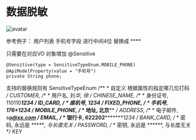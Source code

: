 # 数据脱敏
![avatar](http://pigx.vip/20190829221134_Z0ip4R_Screenshot.jpeg)

参考例子： 用户列表 手机号字段 进行中间4位 替换成 ****

只需要在对应VO 对象增加 @Sensitive

	@Sensitive(type = SensitiveTypeEnum.MOBILE_PHONE)
	@ApiModelProperty(value = "手机号")
	private String phone;
支持的替换规则有 SensitiveTypeEnum
    /**
     * 自定义 根据属性的指定哪几位打码
     */
    CUSTOMER,
    /**
     * 用户名, 刘*华, 徐*
     */
    CHINESE_NAME,
    /**
     * 身份证号, 110110********1234
     */
    ID_CARD,
    /**
     * 座机号, ****1234
     */
    FIXED_PHONE,
    /**
     * 手机号, 176****1234
     */
    MOBILE_PHONE,
    /**
     * 地址, 北京********
     */
    ADDRESS,
    /**
     * 电子邮件, s*****o@xx.com
     */
    EMAIL,
    /**
     * 银行卡, 622202************1234
     */
    BANK_CARD,
    /**
     * 密码, 永远是 ******, 与长度无关
     */
    PASSWORD,
    /**
     * 密钥, 永远是 ******, 与长度无关
     */
    KEY